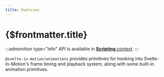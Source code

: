 ```yaml
---
title: Overview
---
```


# {$frontmatter.title}

:::admonition type="info"
API is available in [**Scripting** context](../%5B...1%5Dreferences/%5B...1%5Dcontexts.md).
:::

`@svelte-in-motion/animations` provides primitives for hooking into Svelte-In-Motion's frame timing and playback system, along with some built-in animation primitives.
